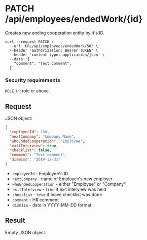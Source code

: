 # PATCH /api/employees/endedWork/{id}

Creates new ending cooperation entity by it's ID.

```
curl --request PATCH \
  --url 'URL/api/employees/endedWork/50' \
  --header 'authorization: Bearer TOKEN' \
  --header 'content-type: application/json' \
  --data '{
    "comment": "Text comment",
  }'
```

### Security requirements
`ROLE_HR` role or above.

## Request

JSON object:
```json
{
  "employeeId": 200,
  "nextCompany": "Company Name",
  "whoEndedCooperation": "Employee",
  "exitInterview": true,
  "checklist": false,
  "comment": "Text comment",
  "dismiss": "2019-12-31"
}
```

* `employeeId` - Employee's ID
* `nextCompany` - name of Employee's new employer
* `whoEndedCooperation` - either "Employee" or "Company"
* `exitInterview` - `true` if exit interview was held
* `checklist` - `true` if leave checklist was done
* `comment` - HR comment
* `dismiss` - date in YYYY-MM-DD format.

## Result

Empty JSON object.
